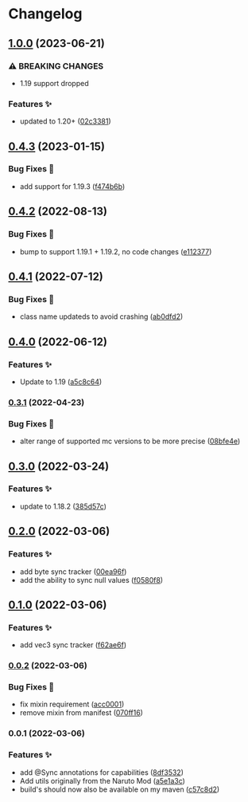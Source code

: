 # Changelog

## [1.0.0](https://github.com/sekwah41/SekCLib/compare/v0.4.3...v1.0.0) (2023-06-21)


### ⚠ BREAKING CHANGES

* 1.19 support dropped

### Features ✨

* updated to 1.20+ ([02c3381](https://github.com/sekwah41/SekCLib/commit/02c3381c09d736bd2a3b56d4f95f8a263c8bb647))

## [0.4.3](https://github.com/sekwah41/SekCLib/compare/v0.4.2...v0.4.3) (2023-01-15)


### Bug Fixes 🐛

* add support for 1.19.3 ([f474b6b](https://github.com/sekwah41/SekCLib/commit/f474b6bce46c66370448ae687fb1d7ddbe794da3))

## [0.4.2](https://github.com/sekwah41/SekCLib/compare/v0.4.1...v0.4.2) (2022-08-13)


### Bug Fixes 🐛

* bump to support 1.19.1 + 1.19.2, no code changes ([e112377](https://github.com/sekwah41/SekCLib/commit/e112377de46dd154071e3b7910cba2b4713dd75f))

## [0.4.1](https://github.com/sekwah41/SekCLib/compare/v0.4.0...v0.4.1) (2022-07-12)


### Bug Fixes 🐛

* class name updateds to avoid crashing ([ab0dfd2](https://github.com/sekwah41/SekCLib/commit/ab0dfd24663b3fcad5138aa986a30c0b6ef9e6d3))

## [0.4.0](https://github.com/sekwah41/SekCLib/compare/v0.3.1...v0.4.0) (2022-06-12)


### Features ✨

* Update to 1.19 ([a5c8c64](https://github.com/sekwah41/SekCLib/commit/a5c8c64a66f629d96b4b151e2f1ccf7365c398eb))

### [0.3.1](https://github.com/sekwah41/SekCLib/compare/v0.3.0...v0.3.1) (2022-04-23)


### Bug Fixes 🐛

* alter range of supported mc versions to be more precise ([08bfe4e](https://github.com/sekwah41/SekCLib/commit/08bfe4e531d78595b15b9f79de316d2997be9af0))

## [0.3.0](https://github.com/sekwah41/SekCLib/compare/v0.2.0...v0.3.0) (2022-03-24)


### Features ✨

* update to 1.18.2 ([385d57c](https://github.com/sekwah41/SekCLib/commit/385d57c307e388fc2c1319a266e26c5158edfbc5))

## [0.2.0](https://github.com/sekwah41/SekCLib/compare/v0.1.0...v0.2.0) (2022-03-06)


### Features ✨

* add byte sync tracker ([00ea96f](https://github.com/sekwah41/SekCLib/commit/00ea96f600cb5d50cc7d13a06c75a8d97617c300))
* add the ability to sync null values ([f0580f8](https://github.com/sekwah41/SekCLib/commit/f0580f8400c260d0f2d0a8bf43ffc8a6e939cddd))

## [0.1.0](https://github.com/sekwah41/SekCLib/compare/v0.0.2...v0.1.0) (2022-03-06)


### Features ✨

* add vec3 sync tracker ([f62ae6f](https://github.com/sekwah41/SekCLib/commit/f62ae6fb0cc6266c0d570523eedf6fd36d142191))

### [0.0.2](https://github.com/sekwah41/SekCLib/compare/v0.0.1...v0.0.2) (2022-03-06)


### Bug Fixes 🐛

* fix mixin requirement ([acc0001](https://github.com/sekwah41/SekCLib/commit/acc0001dc6a3120cbc0130f9d1efa54e9fa700e3))
* remove mixin from manifest ([070ff16](https://github.com/sekwah41/SekCLib/commit/070ff16aa8ddfad2ef4a26c6bbc460ac928e9e54))

### 0.0.1 (2022-03-06)


### Features ✨

* add @Sync annotations for capabilities ([8df3532](https://github.com/sekwah41/SekCLib/commit/8df353241b81a6fef010fd821fd693427e1b2863))
* Add utils originally from the Naruto Mod ([a5e1a3c](https://github.com/sekwah41/SekCLib/commit/a5e1a3c51ded49335e1c47bb6a01602642053453))
* build's should now also be available on my maven ([c57c8d2](https://github.com/sekwah41/SekCLib/commit/c57c8d2a164d117e88cdc6ce6f45c701133f57cf))
